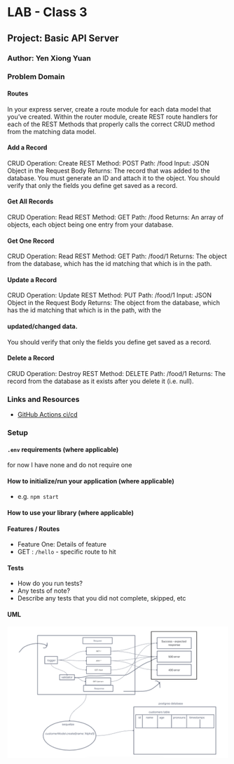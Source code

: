 # LAB - Class 3

## Project: Basic API Server

### Author: Yen Xiong Yuan

### Problem Domain

#### Routes

In your express server, create a route module for each data model that you’ve created. Within the router module, create REST route handlers for each of the REST Methods that properly calls the correct CRUD method from the matching data model.

#### Add a Record

CRUD Operation: Create
REST Method: POST
Path: /food
Input: JSON Object in the Request Body
Returns: The record that was added to the database.
You must generate an ID and attach it to the object.
You should verify that only the fields you define get saved as a record.

#### Get All Records

CRUD Operation: Read
REST Method: GET
Path: /food
Returns: An array of objects, each object being one entry from your database.

#### Get One Record

CRUD Operation: Read
REST Method: GET
Path: /food/1
Returns: The object from the database, which has the id matching that which is in the path.

#### Update a Record
CRUD Operation: Update
REST Method: PUT
Path: /food/1
Input: JSON Object in the Request Body
Returns: The object from the database, which has the id matching that which is in the path, with the 

#### updated/changed data.

You should verify that only the fields you define get saved as a record.

#### Delete a Record
CRUD Operation: Destroy
REST Method: DELETE
Path: /food/1
Returns: The record from the database as it exists after you delete it (i.e. null).

### Links and Resources

- [GitHub Actions ci/cd](https://github.com/yenxiongyuan/basic-api-server/actions)



### Setup

#### `.env` requirements (where applicable)

for now I have none and do not require one


#### How to initialize/run your application (where applicable)

- e.g. `npm start`

#### How to use your library (where applicable)

#### Features / Routes

- Feature One: Details of feature
- GET : `/hello` - specific route to hit

#### Tests

- How do you run tests?
- Any tests of note?
- Describe any tests that you did not complete, skipped, etc

#### UML

![Basic API Server Whiteboard](./src/assets/lab-3.png)